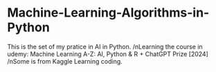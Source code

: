 # Machine-Learning-Algorithms-in-Python

This is the set of my pratice in AI in Python.
/nLearning the course in udemy: Machine Learning A-Z: AI, Python & R + ChatGPT Prize [2024]
/nSome is from Kaggle Learning coding.
